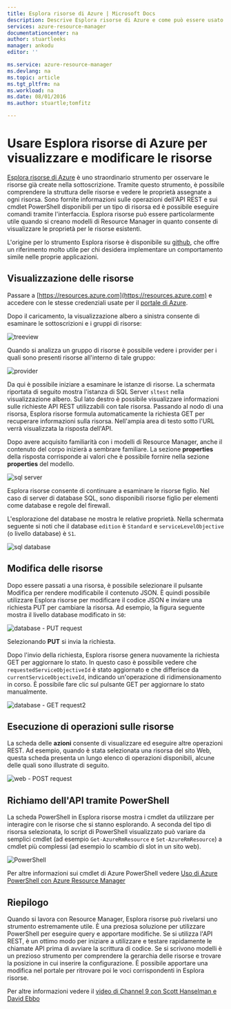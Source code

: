 ```yaml
---
title: Esplora risorse di Azure | Microsoft Docs
description: Descrive Esplora risorse di Azure e come può essere usato per visualizzare e aggiornare le distribuzioni tramite Azure Resource Manager
services: azure-resource-manager
documentationcenter: na
author: stuartleeks
manager: ankodu
editor: ''

ms.service: azure-resource-manager
ms.devlang: na
ms.topic: article
ms.tgt_pltfrm: na
ms.workload: na
ms.date: 08/01/2016
ms.author: stuartle;tomfitz

---
```

# Usare Esplora risorse di Azure per visualizzare e modificare le risorse
[Esplora risorse di Azure](https://resources.azure.com) è uno straordinario strumento per osservare le risorse già create nella sottoscrizione. Tramite questo strumento, è possibile comprendere la struttura delle risorse e vedere le proprietà assegnate a ogni risorsa. Sono fornite informazioni sulle operazioni dell'API REST e sui cmdlet PowerShell disponibili per un tipo di risorsa ed è possibile eseguire comandi tramite l'interfaccia. Esplora risorse può essere particolarmente utile quando si creano modelli di Resource Manager in quanto consente di visualizzare le proprietà per le risorse esistenti.

L'origine per lo strumento Esplora risorse è disponibile su [github](https://github.com/projectkudu/ARMExplorer), che offre un riferimento molto utile per chi desidera implementare un comportamento simile nelle proprie applicazioni.

## Visualizzazione delle risorse
Passare a [https://resources.azure.com](https://resources.azure.com) e accedere con le stesse credenziali usate per il [portale di Azure](https://portal.azure.com).

Dopo il caricamento, la visualizzazione albero a sinistra consente di esaminare le sottoscrizioni e i gruppi di risorse:

![treeview](./media/resource-manager-resource-explorer/are-01-treeview.png)

Quando si analizza un gruppo di risorse è possibile vedere i provider per i quali sono presenti risorse all'interno di tale gruppo:

![provider](./media/resource-manager-resource-explorer/are-02-treeview-providers.png)

Da qui è possibile iniziare a esaminare le istanze di risorse. La schermata riportata di seguito mostra l'istanza di SQL Server `sltest` nella visualizzazione albero. Sul lato destro è possibile visualizzare informazioni sulle richieste API REST utilizzabili con tale risorsa. Passando al nodo di una risorsa, Esplora risorse formula automaticamente la richiesta GET per recuperare informazioni sulla risorsa. Nell'ampia area di testo sotto l'URL verrà visualizzata la risposta dell'API.

Dopo avere acquisito familiarità con i modelli di Resource Manager, anche il contenuto del corpo inizierà a sembrare familiare. La sezione **properties** della risposta corrisponde ai valori che è possibile fornire nella sezione **properties** del modello.

![sql server](./media/resource-manager-resource-explorer/are-03-sqlserver-with-response.png)

Esplora risorse consente di continuare a esaminare le risorse figlio. Nel caso di server di database SQL, sono disponibili risorse figlio per elementi come database e regole del firewall.

L'esplorazione del database ne mostra le relative proprietà. Nella schermata seguente si noti che il database `edition` è `Standard` e `serviceLevelObjective` (o livello database) è `S1`.

![sql database](./media/resource-manager-resource-explorer/are-04-database-get.png)

## Modifica delle risorse
Dopo essere passati a una risorsa, è possibile selezionare il pulsante Modifica per rendere modificabile il contenuto JSON. È quindi possibile utilizzare Esplora risorse per modificare il codice JSON e inviare una richiesta PUT per cambiare la risorsa. Ad esempio, la figura seguente mostra il livello database modificato in `S0`:

![database - PUT request](./media/resource-manager-resource-explorer/are-05-database-put.png)

Selezionando **PUT** si invia la richiesta.

Dopo l'invio della richiesta, Esplora risorse genera nuovamente la richiesta GET per aggiornare lo stato. In questo caso è possibile vedere che `requestedServiceObjectiveId` è stato aggiornato e che differisce da `currentServiceObjectiveId`, indicando un'operazione di ridimensionamento in corso. È possibile fare clic sul pulsante GET per aggiornare lo stato manualmente.

![database - GET request2](./media/resource-manager-resource-explorer/are-06-database-get2.png)

## Esecuzione di operazioni sulle risorse
La scheda delle **azioni** consente di visualizzare ed eseguire altre operazioni REST. Ad esempio, quando è stata selezionata una risorsa del sito Web, questa scheda presenta un lungo elenco di operazioni disponibili, alcune delle quali sono illustrate di seguito.

![web - POST request](./media/resource-manager-resource-explorer/are-web-post.png)

## Richiamo dell'API tramite PowerShell
La scheda PowerShell in Esplora risorse mostra i cmdlet da utilizzare per interagire con le risorse che si stanno esplorando. A seconda del tipo di risorsa selezionata, lo script di PowerShell visualizzato può variare da semplici cmdlet (ad esempio `Get-AzureRmResource` e `Set-AzureRmResource`) a cmdlet più complessi (ad esempio lo scambio di slot in un sito web).

![PowerShell](./media/resource-manager-resource-explorer/are-07-powershell.png)

Per altre informazioni sui cmdlet di Azure PowerShell vedere [Uso di Azure PowerShell con Azure Resource Manager](powershell-azure-resource-manager.md)

## Riepilogo
Quando si lavora con Resource Manager, Esplora risorse può rivelarsi uno strumento estremamente utile. È una preziosa soluzione per utilizzare PowerShell per eseguire query e apportare modifiche. Se si utilizza l'API REST, è un ottimo modo per iniziare a utilizzare e testare rapidamente le chiamate API prima di avviare la scrittura di codice. Se si scrivono modelli è un prezioso strumento per comprendere la gerarchia delle risorse e trovare la posizione in cui inserire la configurazione. È possibile apportare una modifica nel portale per ritrovare poi le voci corrispondenti in Esplora risorse.

Per altre informazioni vedere il [video di Channel 9 con Scott Hanselman e David Ebbo](https://channel9.msdn.com/Shows/Azure-Friday/Azure-Resource-Manager-Explorer-with-David-Ebbo)

<!---HONumber=AcomDC_0803_2016-->